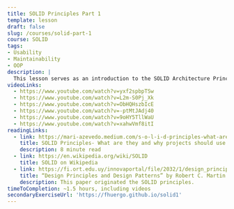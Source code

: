 ```yaml
---
title: SOLID Principles Part 1
template: lesson
draft: false
slug: /courses/solid-part-1
course: SOLID
tags:
- Usability
- Maintainability
- OOP
description: |
  This lesson serves as an introduction to the SOLID Architecture Principles, going over when and how to implement them, in a multiple-choice quiz format. The tone is conversational: you will be guided towards why an answer is correct or incorrect as you select the different options.
videoLinks:
  - https://www.youtube.com/watch?v=yxf2spbpTSw
  - https://www.youtube.com/watch?v=L2m-S0Pj_Xk
  - https://www.youtube.com/watch?v=ObHQHszbIcE
  - https://www.youtube.com/watch?v=-ptMtJAdj40
  - https://www.youtube.com/watch?v=9oHY5TllWaU
  - https://www.youtube.com/watch?v=xahwVmf8itI
readingLinks:
  - link: https://mari-azevedo.medium.com/s-o-l-i-d-principles-what-are-they-and-why-projects-should-use-them-50b85e4aa8b6
    title: SOLID Principles- What are they and why projects should use them
    description: 8 minute read
  - link: https://en.wikipedia.org/wiki/SOLID
    title: SOLID on Wikipedia
  - link: https://fi.ort.edu.uy/innovaportal/file/2032/1/design_principles.pdf
    title: “Design Principles and Design Patterns” by Robert C. Martin
    description: This paper originated the SOLID principles.
timeToCompletion: ~1.5 hours, including videos
secondaryExerciseUrl: 'https://fhuergo.github.io/solid1'
---
```

